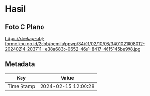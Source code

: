 # Hasil

## Foto C Plano

https://sirekap-obj-formc.kpu.go.id/2ebb/pemilu/ppwp/34/01/02/10/08/3401021008012-20240214-203711--e38a683b-0652-46e1-8417-4615145be998.jpg


## Metadata

| Key        | Value               |
| ---------- | ------------------- |
| Time Stamp | 2024-02-15 12:00:28 |



